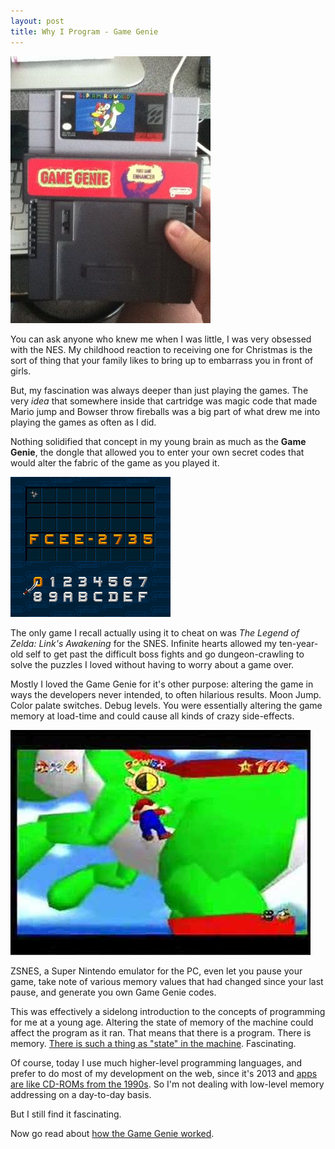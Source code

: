 ```yaml
---
layout: post
title: Why I Program - Game Genie  
---
```


![](../content/images/GameGenie_SNES_e1363739370973.jpg)


You can ask anyone who knew me when I was little, I was very obsessed with the NES. My childhood reaction to receiving one for Christmas is the sort of thing that your family likes to bring up to embarrass you in front of girls.

But, my fascination was always deeper than just playing the games. The very *idea* that somewhere inside that cartridge was magic code that made Mario jump and Bowser throw fireballs was a big part of what drew me into playing the games as often as I did.

Nothing solidified that concept in my young brain as much as the **Game Genie**, the dongle that allowed you to enter your own secret codes that would alter the fabric of the game as you played it.


![](../content/images/Game_Genie_BIOS_U_v2_0_Unl.png)


The only game I recall actually using it to cheat on was *The Legend of Zelda: Link's Awakening* for the SNES. Infinite hearts allowed my ten-year-old self to get past the difficult boss fights and go dungeon-crawling to solve the puzzles I loved without having to worry about a game over.

Mostly I loved the Game Genie for it's other purpose: altering the game in ways the developers never intended, to often hilarious results. Moon Jump. Color palate switches. Debug levels. You were essentially altering the game memory at load-time and could cause all kinds of crazy side-effects.


![](../content/images/0.jpg)


ZSNES, a Super Nintendo emulator for the PC, even let you pause your game, take note of various memory values that had changed since your last pause, and generate you own Game Genie codes.

This was effectively a sidelong introduction to the concepts of programming for me at a young age. Altering the state of memory of the machine could affect the program as it ran. That means that there is a program. There is memory. <a href="http://en.wikipedia.org/wiki/Finite-state_machine" title="Wikipedia">There is such a thing as "state" in the machine</a>. Fascinating.

Of course, today I use much higher-level programming languages, and prefer to do most of my development on the web, since it's 2013 and <a href="http://www.hanselman.com/blog/AppsAreTooMuchLike1990sCDROMsAndNotEnoughLikeTheWeb.aspx" title="Scott Hanselman">apps are like CD-ROMs from the 1990s</a>. So I'm not dealing with low-level memory addressing on a day-to-day basis.

But I still find it fascinating.

Now go read about <a href="http://www.mentalfloss.com/article/12793/how-did-game-genie-work" title="Mental Floss">how the Game Genie worked</a>.
